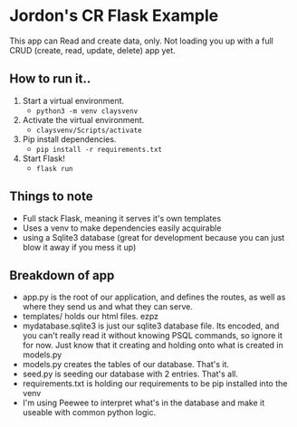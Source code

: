 # Jordon's CR Flask Example

This app can Read and create data, only. Not loading you up with a full CRUD (create, read, update, delete) app yet.

## How to run it..

1. Start a virtual environment.
   - `python3 -m venv claysvenv`
2. Activate the virtual environment.
   - `claysvenv/Scripts/activate`
3. Pip install dependencies.
   - `pip install -r requirements.txt`
4. Start Flask!
   - `flask run`

## Things to note

- Full stack Flask, meaning it serves it's own templates
- Uses a venv to make dependencies easily acquirable
- using a Sqlite3 database (great for development because you can just blow it away if you mess it up)

## Breakdown of app

- app.py is the root of our application, and defines the routes, as well as where they send us and what they can serve.
- templates/ holds our html files. ezpz
- mydatabase.sqlite3 is just our sqlite3 database file. Its encoded, and you can't really read it without knowing PSQL commands, so ignore it for now. Just know that it creating and holding onto what is created in models.py
- models.py creates the tables of our database. That's it.
- seed.py is seeding our database with 2 entries. That's all.
- requirements.txt is holding our requirements to be pip installed into the venv
- I'm using Peewee to interpret what's in the database and make it useable with common python logic.
